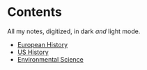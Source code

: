# Contents

All my notes, digitized, in dark _and_ light mode.
- [European History](europeanhistory/overview)
- [US History](ushistory/overview)
- [Environmental Science](environmentalscience/overview)